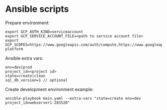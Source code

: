 # Ansible scripts

Prepare environment:

```shell script
export GCP_AUTH_KIND=serviceaccount
export GCP_SERVICE_ACCOUNT_FILE=<path to service account file>
export GCP_SCOPES=https://www.googleapis.com/auth/compute,https://www.googleapis.com/auth/cloud-platform
```

Ansible extra vars:
```shell script
env=dev|prod
project_id=<project id>
state=create|clean
sql_db_version=1 // optional
```

Create development environment example:
```shell script
ansible-playbook main.yaml --extra-vars "state=create env=dev project_id=webserver1-283520"
```
